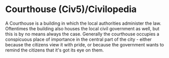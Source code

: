 # Courthouse (Civ5)/Civilopedia

A Courthouse is a building in which the local authorities administer the law. Oftentimes the building also houses the local civil government as well, but this is by no means always the case. Generally the courthouse occupies a conspicuous place of importance in the central part of the city - either because the citizens view it with pride, or because the government wants to remind the citizens that it's got its eye on them.